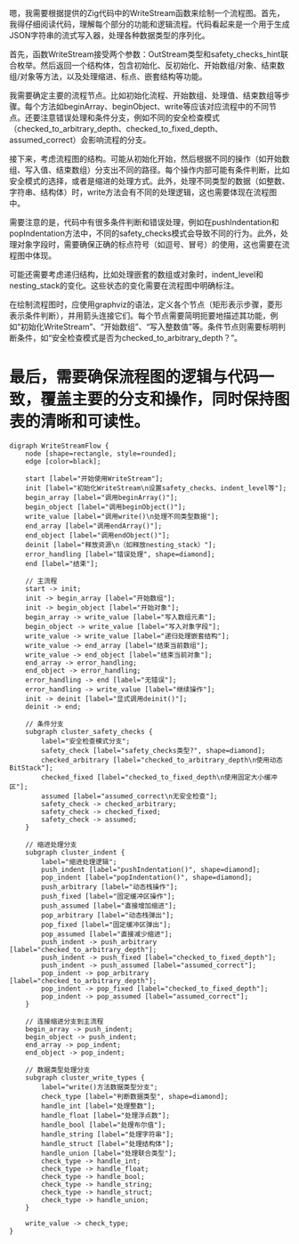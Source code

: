 嗯，我需要根据提供的Zig代码中的WriteStream函数来绘制一个流程图。首先，我得仔细阅读代码，理解每个部分的功能和逻辑流程。代码看起来是一个用于生成JSON字符串的流式写入器，处理各种数据类型的序列化。

首先，函数WriteStream接受两个参数：OutStream类型和safety_checks_hint联合枚举。然后返回一个结构体，包含初始化、反初始化、开始数组/对象、结束数组/对象等方法，以及处理缩进、标点、嵌套结构等功能。

我需要确定主要的流程节点。比如初始化流程、开始数组、处理值、结束数组等步骤。每个方法如beginArray、beginObject、write等应该对应流程中的不同节点。还要注意错误处理和条件分支，例如不同的安全检查模式（checked_to_arbitrary_depth、checked_to_fixed_depth、assumed_correct）会影响流程的分支。

接下来，考虑流程图的结构。可能从初始化开始，然后根据不同的操作（如开始数组、写入值、结束数组）分支出不同的路径。每个操作内部可能有条件判断，比如安全模式的选择，或者是缩进的处理方式。此外，处理不同类型的数据（如整数、字符串、结构体）时，write方法会有不同的处理逻辑，这也需要体现在流程图中。

需要注意的是，代码中有很多条件判断和错误处理，例如在pushIndentation和popIndentation方法中，不同的safety_checks模式会导致不同的行为。此外，处理对象字段时，需要确保正确的标点符号（如逗号、冒号）的使用，这也需要在流程图中体现。

可能还需要考虑递归结构，比如处理嵌套的数组或对象时，indent_level和nesting_stack的变化。这些状态的变化需要在流程图中明确标注。

在绘制流程图时，应使用graphviz的语法，定义各个节点（矩形表示步骤，菱形表示条件判断），并用箭头连接它们。每个节点需要简明扼要地描述其功能，例如“初始化WriteStream”、“开始数组”、“写入整数值”等。条件节点则需要标明判断条件，如“安全检查模式是否为checked_to_arbitrary_depth？”。

最后，需要确保流程图的逻辑与代码一致，覆盖主要的分支和操作，同时保持图表的清晰和可读性。
================================================
```graphviz
digraph WriteStreamFlow {
    node [shape=rectangle, style=rounded];
    edge [color=black];

    start [label="开始使用WriteStream"];
    init [label="初始化WriteStream\n设置safety_checks、indent_level等"];
    begin_array [label="调用beginArray()"];
    begin_object [label="调用beginObject()"];
    write_value [label="调用write()\n处理不同类型数据"];
    end_array [label="调用endArray()"];
    end_object [label="调用endObject()"];
    deinit [label="释放资源\n（如释放nesting_stack）"];
    error_handling [label="错误处理", shape=diamond];
    end [label="结束"];

    // 主流程
    start -> init;
    init -> begin_array [label="开始数组"];
    init -> begin_object [label="开始对象"];
    begin_array -> write_value [label="写入数组元素"];
    begin_object -> write_value [label="写入对象字段"];
    write_value -> write_value [label="递归处理嵌套结构"];
    write_value -> end_array [label="结束当前数组"];
    write_value -> end_object [label="结束当前对象"];
    end_array -> error_handling;
    end_object -> error_handling;
    error_handling -> end [label="无错误"];
    error_handling -> write_value [label="继续操作"];
    init -> deinit [label="显式调用deinit()"];
    deinit -> end;

    // 条件分支
    subgraph cluster_safety_checks {
        label="安全检查模式分支";
        safety_check [label="safety_checks类型?", shape=diamond];
        checked_arbitrary [label="checked_to_arbitrary_depth\n使用动态BitStack"];
        checked_fixed [label="checked_to_fixed_depth\n使用固定大小缓冲区"];
        assumed [label="assumed_correct\n无安全检查"];
        safety_check -> checked_arbitrary;
        safety_check -> checked_fixed;
        safety_check -> assumed;
    }

    // 缩进处理分支
    subgraph cluster_indent {
        label="缩进处理逻辑";
        push_indent [label="pushIndentation()", shape=diamond];
        pop_indent [label="popIndentation()", shape=diamond];
        push_arbitrary [label="动态栈操作"];
        push_fixed [label="固定缓冲区操作"];
        push_assumed [label="直接增加缩进"];
        pop_arbitrary [label="动态栈弹出"];
        pop_fixed [label="固定缓冲区弹出"];
        pop_assumed [label="直接减少缩进"];
        push_indent -> push_arbitrary [label="checked_to_arbitrary_depth"];
        push_indent -> push_fixed [label="checked_to_fixed_depth"];
        push_indent -> push_assumed [label="assumed_correct"];
        pop_indent -> pop_arbitrary [label="checked_to_arbitrary_depth"];
        pop_indent -> pop_fixed [label="checked_to_fixed_depth"];
        pop_indent -> pop_assumed [label="assumed_correct"];
    }

    // 连接缩进分支到主流程
    begin_array -> push_indent;
    begin_object -> push_indent;
    end_array -> pop_indent;
    end_object -> pop_indent;

    // 数据类型处理分支
    subgraph cluster_write_types {
        label="write()方法数据类型分支";
        check_type [label="判断数据类型", shape=diamond];
        handle_int [label="处理整数"];
        handle_float [label="处理浮点数"];
        handle_bool [label="处理布尔值"];
        handle_string [label="处理字符串"];
        handle_struct [label="处理结构体"];
        handle_union [label="处理联合类型"];
        check_type -> handle_int;
        check_type -> handle_float;
        check_type -> handle_bool;
        check_type -> handle_string;
        check_type -> handle_struct;
        check_type -> handle_union;
    }

    write_value -> check_type;
}
```